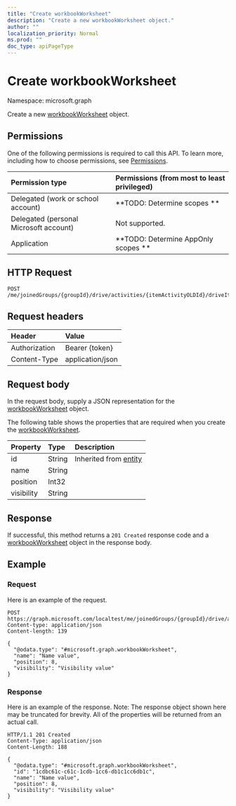 ```yaml
---
title: "Create workbookWorksheet"
description: "Create a new workbookWorksheet object."
author: ""
localization_priority: Normal
ms.prod: ""
doc_type: apiPageType
---
```


# Create workbookWorksheet

Namespace: microsoft.graph

Create a new [workbookWorksheet](../resources/workbookworksheet.md) object.

## Permissions
One of the following permissions is required to call this API. To learn more, including how to choose permissions, see [Permissions](/concepts/permissions-reference.md).

|Permission type|Permissions (from most to least privileged)|
|:---|:---|
|Delegated (work or school account)|**TODO: Determine scopes **|
|Delegated (personal Microsoft account)|Not supported.|
|Application|**TODO: Determine AppOnly scopes **|

## HTTP Request
<!-- {
  "blockType": "ignored"
}
-->
``` http
POST /me/joinedGroups/{groupId}/drive/activities/{itemActivityOLDId}/driveItem/workbook/worksheets
```

## Request headers
|Header|Value|
|:---|:---|
|Authorization|Bearer {token}|
|Content-Type|application/json|

## Request body
In the request body, supply a JSON representation for the [workbookWorksheet](../resources/workbookworksheet.md) object.

The following table shows the properties that are required when you create the [workbookWorksheet](../resources/workbookworksheet.md).

|Property|Type|Description|
|:---|:---|:---|
|id|String| Inherited from [entity](../resources/entity.md)|
|name|String||
|position|Int32||
|visibility|String||



## Response
If successful, this method returns a `201 Created` response code and a [workbookWorksheet](../resources/workbookworksheet.md) object in the response body.

## Example

### Request
Here is an example of the request.
<!-- {
  "blockType": "request",
  "name": "create_workbookworksheet_from_"
}
-->
``` http
POST https://graph.microsoft.com/localtest/me/joinedGroups/{groupId}/drive/activities/{itemActivityOLDId}/driveItem/workbook/worksheets
Content-type: application/json
Content-length: 139

{
  "@odata.type": "#microsoft.graph.workbookWorksheet",
  "name": "Name value",
  "position": 8,
  "visibility": "Visibility value"
}
```

### Response
Here is an example of the response. Note: The response object shown here may be truncated for brevity. All of the properties will be returned from an actual call.
<!-- {
  "blockType": "response",
  "truncated": true,
  "@odata.type": "microsoft.graph.workbookworksheet"
}
-->
``` http
HTTP/1.1 201 Created
Content-Type: application/json
Content-Length: 188

{
  "@odata.type": "#microsoft.graph.workbookWorksheet",
  "id": "1cdbc61c-c61c-1cdb-1cc6-db1c1cc6db1c",
  "name": "Name value",
  "position": 8,
  "visibility": "Visibility value"
}
```

